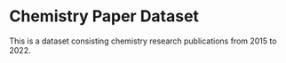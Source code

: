 # Chemistry Paper Dataset
This is a dataset consisting chemistry research publications from 2015 to 2022.
